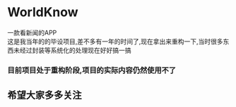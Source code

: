 # WorldKnow
一款看新闻的APP
<br>这是我当年的的毕设项目,差不多有一年的时间了,现在拿出来重构一下,当时很多东西未经过封装等系统化的处理现在好好搞一搞</br>
### 目前项目处于重构阶段,项目的实际内容仍然使用不了</br>
## 希望大家多多关注</br>
